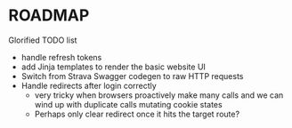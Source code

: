 # ROADMAP

Glorified TODO list

 - handle refresh tokens
 - add Jinja templates to render the basic website UI
 - Switch from Strava Swagger codegen to raw HTTP requests
 - Handle redirects after login correctly 
   - very tricky when browsers proactively make many calls and we can wind up with duplicate calls mutating cookie states
   - Perhaps only clear redirect once it hits the target route?